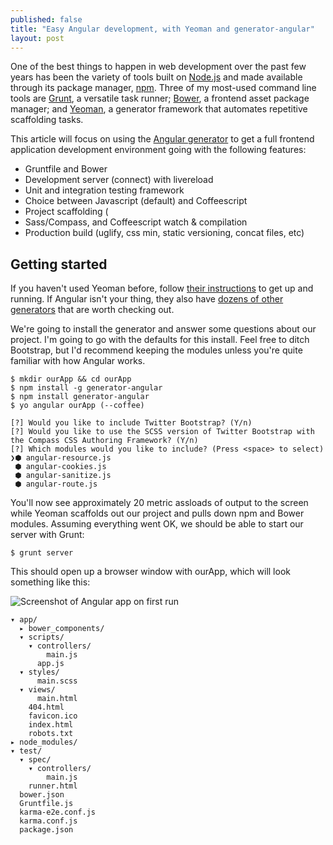 ```yaml
---
published: false
title: "Easy Angular development, with Yeoman and generator-angular"
layout: post
---
```


One of the best things to happen in web development over the past few years has been the variety of tools built on [Node.js][1001] and made available through its package manager, [npm][1000]. Three of my most-used command line tools are [Grunt][0], a versatile task runner; [Bower][1], a frontend asset package manager; and [Yeoman][2], a generator framework that automates repetitive scaffolding tasks.

This article will focus on using the [Angular generator][3] to get a full frontend application development environment going with the following features:

- Gruntfile and Bower
- Development server (connect) with livereload
- Unit and integration testing framework
- Choice between Javascript (default) and Coffeescript
- Project scaffolding (
- Sass/Compass, and Coffeescript watch & compilation
- Production build (uglify, css min, static versioning, concat files, etc)

## Getting started

If you haven't used Yeoman before, follow [their instructions][4] to get up and running. If Angular isn't your thing, they also have [dozens of other generators][5] that are worth checking out.

We're going to install the generator and answer some questions about our project. I'm going to go with the defaults for this install. Feel free to ditch Bootstrap, but I'd recommend keeping the modules unless you're quite familiar with how Angular works.

```shell
$ mkdir ourApp && cd ourApp
$ npm install -g generator-angular
$ npm install generator-angular
$ yo angular ourApp (--coffee)

[?] Would you like to include Twitter Bootstrap? (Y/n)
[?] Would you like to use the SCSS version of Twitter Bootstrap with the Compass CSS Authoring Framework? (Y/n)
[?] Which modules would you like to include? (Press <space> to select)
❯⬢ angular-resource.js
 ⬢ angular-cookies.js
 ⬢ angular-sanitize.js
 ⬢ angular-route.js
```
You'll now see approximately 20 metric assloads of output to the screen while Yeoman scaffolds out our project and pulls down npm and Bower modules. Assuming everything went OK, we should be able to start our server with Grunt:

    $ grunt server

This should open up a browser window with ourApp, which will look something like this:

![Screenshot of Angular app on first run](/media/ng-generator-1.png)

```
▾ app/
  ▸ bower_components/
  ▾ scripts/
    ▾ controllers/
        main.js
      app.js
  ▾ styles/
      main.scss
  ▾ views/
      main.html
    404.html
    favicon.ico
    index.html
    robots.txt
▸ node_modules/
▾ test/
  ▾ spec/
    ▾ controllers/
        main.js
    runner.html
  bower.json
  Gruntfile.js
  karma-e2e.conf.js
  karma.conf.js
  package.json
```



[1000]: https://npmjs.org/
[1001]: http://nodejs.org/
[0]: http://gruntjs.com/
[1]: http://bower.io/
[2]: http://yeoman.io/
[3]: https://github.com/yeoman/generator-angular
[4]: http://yeoman.io/gettingstarted.html
[5]: http://yeoman.io/community-generators.html